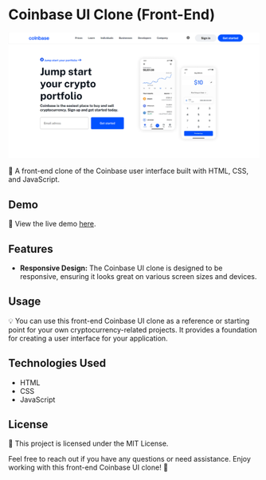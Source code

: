 # Coinbase UI Clone (Front-End)

![Coinbase UI Clone](sources/cover.png)

🚀 A front-end clone of the Coinbase user interface built with HTML, CSS, and JavaScript.

## Demo

🔗 View the live demo [here](https://coinbase-ui-clone.netlify.app/).

## Features

- **Responsive Design:** The Coinbase UI clone is designed to be responsive, ensuring it looks great on various screen sizes and devices.

## Usage

💡 You can use this front-end Coinbase UI clone as a reference or starting point for your own cryptocurrency-related projects. It provides a foundation for creating a user interface for your application.

## Technologies Used

- HTML
- CSS
- JavaScript

## License

📜 This project is licensed under the MIT License.

Feel free to reach out if you have any questions or need assistance. Enjoy working with this front-end Coinbase UI clone! 🌟
